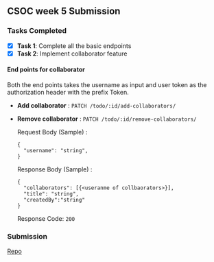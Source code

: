 ## CSOC week 5 Submission

### Tasks Completed

- [x] **Task 1**: Complete all the basic endpoints
- [x] **Task 2**: Implement collaborator feature

#### End points for collaborator
Both the end points takes the username as input and user token as the authorization header with the prefix Token.

-  **Add collaborator** : `PATCH /todo/:id/add-collaborators/` 
-  **Remove collaborator** : `PATCH /todo/:id/remove-collaborators/` 
  
	Request Body (Sample) :
	```
	{
	  "username": "string",
	}
	```
	Response Body (Sample) :
	```
	{
	  "collaborators": [{<useranme of collbaorators>}],
	  "title": "string",
	  "createdBy":"string"
	}
	```
	Response Code: `200`

### Submission

[Repo](https://github.com/MohitSharma-21/CSOC-2021-task-5-Express-Apis/tree/mohit)
